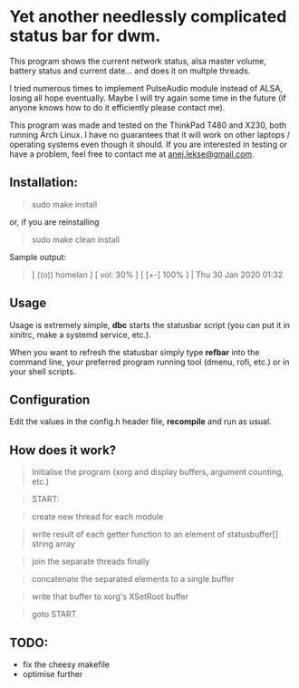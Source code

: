 # Yet another needlessly complicated status bar for dwm.

This program shows the current network status, alsa master volume, battery status and current date... and does it on multple threads.

I tried numerous times to implement PulseAudio module instead of ALSA, losing all hope eventually. Maybe I will try again some time in the future (if anyone knows how to do it efficiently please contact me).

This program was made and tested on the ThinkPad T480 and X230, both running Arch Linux. I have no guarantees that it will work on other laptops / operating systems even though it should. If you are interested in testing or have a problem, feel free to contact me at anej.lekse@gmail.com.

## Installation:

>sudo make install

or, if you are reinstalling 

>sudo make clean install

Sample output:

>[ ((o)) homelan ] [ vol: 30% ] [ [+-] 100% ] | Thu 30 Jan 2020 01:32

## Usage

Usage is extremely simple, **dbc** starts the statusbar script (you can put it in xinitrc, make a systemd service, etc.).

When you want to refresh the statusbar simply type **refbar** into the command line, your preferred program running tool (dmenu, rofi, etc.) or in your shell scripts.

## Configuration

Edit the values in the config.h header file, **recompile** and run as usual.

## How does it work?

> Initialise the program (xorg and display buffers, argument counting, etc.)


> START: 

> create new thread for each module 

> write result of each getter function to an element of statusbuffer[] string array

> join the separate threads finally

> concatenate the separated elements to a single buffer

> write that buffer to xorg's XSetRoot buffer 

> goto START

## TODO:

- fix the cheesy makefile
- optimise further

